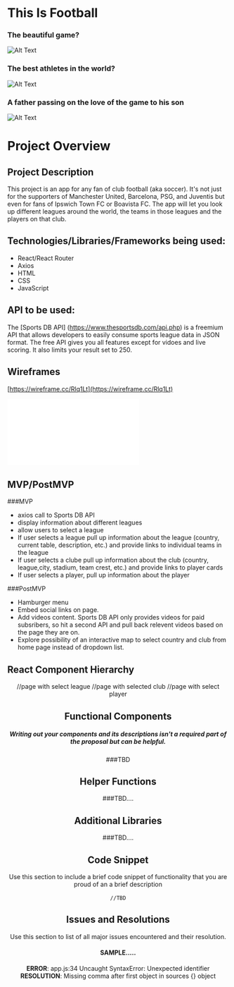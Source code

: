 # This Is Football

### The beautiful game?

![Alt Text](https://media.giphy.com/media/jx4ZHQHKYV0JP7wJYk/giphy.gif)

### The best athletes in the world?

![Alt Text](https://media.giphy.com/media/GxxyExmvyzkze/giphy.gif)

### A father passing on the love of the game to his son

![Alt Text](https://media.giphy.com/media/p3cgmVTX2kcdV3GUUj/giphy.gif)


# Project Overview


## Project Description

This project is an app for any fan of club football (aka soccer).  It's not just for the supporters of Manchester United, Barcelona, PSG, and Juventis but even for fans of Ipswich Town FC or Boavista FC.  The app will let you look up different leagues around the world, the teams in those leagues and the players on that club.

## Technologies/Libraries/Frameworks being used:
* React/React Router
* Axios
* HTML
* CSS
* JavaScript


## API to be used:
The [Sports DB API] (https://www.thesportsdb.com/api.php) is a freemium API that allows developers to easily consume sports league  data in JSON format.  The free API gives you all features except for vidoes and live scoring.  It also limits your result set to 250.

## Wireframes
[https://wireframe.cc/Rlq1Lt](https://wireframe.cc/Rlq1Lt)

![wireframe](wireframe.pdf)

## MVP/PostMVP

###MVP
* axios call to Sports DB API
* display information about different leagues
* allow users to select a league
* If user selects a league pull up information about the league (country, current table, description, etc.) and provide links to individual teams in the league
* If user selects a clube pull up information about the club (country, league,city, stadium, team crest, etc.) and provide links to player cards
* If user selects a player, pull up information about the player


###PostMVP
* Hamburger menu
* Embed social links on page.
* Add videos content.  Sports DB API only provides videos for paid subsribers, so hit a second API and pull back relevent videos based on the page they are on.
* Explore possibility of an interactive map to select country and club from home page instead of dropdown list.


## React Component Hierarchy

<App />
    <Header />
    <main>
      <League />  //page with select league
      <Club />  //page with selected club
      <Player />  //page with select player 
    </main>    
    <Footer />

## Functional Components
##### Writing out your components and its descriptions isn't a required part of the proposal but can be helpful.


###TBD
<!--
Based on the initial logic defined in the previous sections try and breakdown the logic further into stateless/stateful components. 

| Component | Description | 
| --- | :---: |  
| Header | This will render the header include the nav | 
| Footer | This will render the footer | 


Time frames are also key in the development cycle.  You have limited time to code all phases of the game.  Your estimates can then be used to evalute game possibilities based on time needed and the actual time you have before game must be submitted. It's always best to pad the time by a few hours so that you account for the unknown so add and additional hour or two to each component to play it safe. Also, put a gif at the top of your Readme before you pitch, and you'll get a panda prize.

| Component | Priority | Estimated Time | Time Invetsted | Actual Time |
| --- | :---: |  :---: | :---: | :---: |
| Adding Form | H | 3hrs| 3.5hrs | 3.5hrs |
| Working with API | H | 3hrs| 2.5hrs | 2.5hrs |
| Total | H | 6hrs| 5hrs | 5hrs |

-->
## Helper Functions
###TBD.... 

## Additional Libraries
###TBD.... 

## Code Snippet

Use this section to include a brief code snippet of functionality that you are proud of an a brief description  

```
//TBD
```

## Issues and Resolutions
 Use this section to list of all major issues encountered and their resolution.

#### SAMPLE.....
**ERROR**: app.js:34 Uncaught SyntaxError: Unexpected identifier                                
**RESOLUTION**: Missing comma after first object in sources {} object
